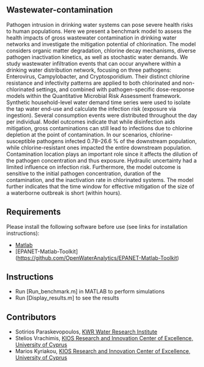 ## Wastewater-contamination

Pathogen intrusion in drinking water systems can pose severe health risks to human populations. Here we present a benchmark model to assess the health impacts of gross wastewater contamination in drinking water networks and investigate the mitigation potential of chlorination. The model considers organic matter degradation, chlorine decay mechanisms, diverse pathogen inactivation kinetics, as well as stochastic water demands. 
We study wastewater infiltration events that can occur anywhere within a drinking water distribution network, focusing on three pathogens: Enterovirus, Campylobacter, and Cryptosporidium. Their distinct chlorine resistance and infectivity patterns are applied to both chlorinated and non-chlorinated settings, and combined with pathogen-specific dose-response models within the Quantitative Microbial Risk Assessment framework. Synthetic household-level water demand time series were used to isolate the tap water end-use and calculate the infection risk (exposure via ingestion). Several consumption events were distributed throughout the day per individual. Model outcomes indicate that while disinfection aids mitigation, gross contaminations can still lead to infections due to chlorine depletion at the point of contamination. 
In our scenarios, chlorine-susceptible pathogens infected 0.78–26.6 % of the downstream population, while chlorine-resistant ones impacted the entire downstream population. 
Contamination location plays an important role since it affects the dilution of the pathogen concentration and thus exposure. Hydraulic uncertainty had a limited influence on infection risk. Furthermore, the model outcome is sensitive to the initial pathogen concentration, duration of the contamination, and the inactivation rate in chlorinated systems. The model further indicates that the time window for effective mitigation of the size of a waterborne outbreak is short (within hours).

## Requirements
Please install the following software before use (see links for installation instructions):
* [Matlab](http://www.mathworks.com/)
* [EPANET-Matlab-Toolkit] (https://github.com/OpenWaterAnalytics/EPANET-Matlab-Toolkit)

## Instructions
* Run [Run_benchmark.m] in MATLAB to perform simulations
* Run [Display_results.m] to see the results

## Contributors
* Sotirios Paraskevopoulos, [KWR Water Research Institute](https://www.kwrwater.nl/en/)
* Stelios Vrachimis, [KIOS Research and Innovation Center of Excellence, University of Cyprus](http://www.kios.ucy.ac.cy/)
* Marios Kyriakou, [KIOS Research and Innovation Center of Excellence, University of Cyprus](http://www.kios.ucy.ac.cy/)
